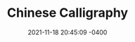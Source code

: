 ---
layout: post
title:  "Chinese Calligraphy"
date:   2021-11-18 20:45:09 -0400
categories: jekyll update
---